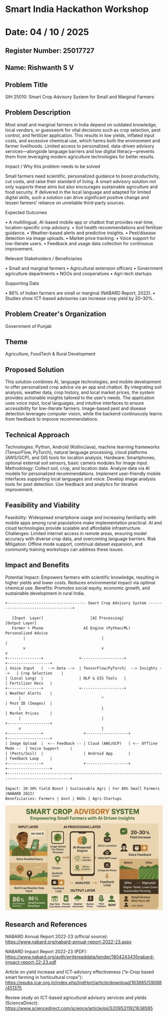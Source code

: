 # Smart India Hackathon Workshop
# Date: 04 / 10 / 2025
## Register Number: 25017727
## Name: Rishwanth S V
## Problem Title
SIH 25010: Smart Crop Advisory System for Small and Marginal Farmers
## Problem Description
Most small and marginal farmers in India depend on outdated knowledge, local vendors, or guesswork for vital decisions such as crop selection, pest control, and fertilizer application. This results in low yields, inflated input costs, and excessive chemical use, which harms both the environment and farmer livelihoods. Limited access to personalized, data-driven advisory services—alongside language barriers and low digital literacy—prevents them from leveraging modern agriculture technologies for better results.

Impact / Why this problem needs to be solved

Small farmers need scientific, personalized guidance to boost productivity, cut costs, and raise their standard of living. A smart advisory solution not only supports these aims but also encourages sustainable agriculture and food security. If delivered in the local language and adapted for limited digital skills, such a solution can drive significant positive change and lessen farmers’ reliance on unreliable third-party sources.

Expected Outcomes

• A multilingual, AI-based mobile app or chatbot that provides real-time, location-specific crop advisory.
• Soil health recommendations and fertilizer guidance.
• Weather-based alerts and predictive insights.
• Pest/disease detection via image uploads.
• Market price tracking.
• Voice support for low-literate users.
• Feedback and usage data collection for continuous improvement.

Relevant Stakeholders / Beneficiaries

• Small and marginal farmers
• Agricultural extension officers
• Government agriculture departments
• NGOs and cooperatives
• Agri-tech startups

Supporting Data

• 86% of Indian farmers are small or marginal (NABARD Report, 2022).
• Studies show ICT-based advisories can increase crop yield by 20–30%.

## Problem Creater's Organization
Government of Punjab

## Theme
Agriculture, FoodTech & Rural Development

## Proposed Solution
This solution combines AI, language technologies, and mobile development to offer personalized crop advice via an app and chatbot. By integrating soil analysis, weather data, crop history, and local market prices, the system provides actionable insights tailored to the user’s needs. The application uses voice input, local languages, and intuitive interfaces to ensure accessibility for low-literate farmers. Image-based pest and disease detection leverages computer vision, while the backend continuously learns from feedback to improve recommendations.

## Technical Approach
Technologies: Python, Android (Kotlin/Java), machine learning frameworks (TensorFlow, PyTorch), natural language processing, cloud platforms (AWS/GCP), and GIS tools for location analysis.
Hardware: Smartphones, optional external soil sensors, basic camera modules for image input.
Methodology:
Collect soil, crop, and location data.
Analyze data via AI models for personalized recommendations.
Implement user-friendly mobile interfaces supporting local languages and voice.
Develop image analysis tools for pest detection.
Use feedback and analytics for iterative improvement.


## Feasibility and Viability
Feasibility: Widespread smartphone usage and increasing familiarity with mobile apps among rural populations make implementation practical. AI and cloud technologies provide scalable and affordable infrastructure.
Challenges: Limited internet access in remote areas, ensuring model accuracy with diverse crop data, and overcoming language barriers.
Risk Mitigation: Offline mode support, continual dataset expansion, and community training workshops can address these issues.

## Impact and Benefits
Potential Impact: Empowers farmers with scientific knowledge, resulting in higher yields and lower costs. Reduces environmental impact via optimal chemical use.
Benefits: Promotes social equity, economic growth, and sustainable development in rural India.
```
+----------------------------------- Smart Crop Advisory System ------------------------------------+

   [Input  Layer]                     [AI Processing]                           [Output Layer]
   Farmer + Phone                  AI Engine (Python/ML)                     Personalized Advice
        |                                  |                                        |
        v                                  v                                        v
+---------------+                +-------------------+                     +-------------------+
| Voice Input   |  --> Data -->  | TensorFlow/PyTorch|  --> Insights -->   | Crop Selection    |
| (Local Lang)  |                | NLP & GIS Tools   |                     | Fertilizer Recs   |
+---------------+                +-------------------+                     | Weather Alerts    |
      |                                    ^                               | Pest ID (Images)  |
      |                                    |                               | Market Prices     |
      |                                    |                               +-------------------+
      v                                    |                               
+---------------+                  +-------------------+                      +-------------------+   
| Image Upload  |  <-- Feedback -- | Cloud (AWS/GCP)   | <-- Offline Mode --  | Voice Support     |
| (Pests/Soil)  |                  | Android App       |                      | Feedback Loop     |
+---------------+                  +-------------------+                      +-------------------+
+--------------------------------------------------------------------------------------------------+

Impact: 20-30% Yield Boost | Sustainable Agri | For 86% Small Farmers (NABARD 2022)
Beneficiaries: Farmers | Govt | NGOs | Agri-Startups
```
![Smart Crop Advisory System](https://github.com/rishsv/SIH-25010/blob/main/Kisan%201.png)

## Research and References
NABARD Annual Report 2022-23 (official source):
https://www.nabard.org/nabard-annual-report-2022-23.aspx

NABARD Impact Report 2022-23 (PDF):
https://www.nabard.org/auth/writereaddata/tender/1804243435nabard-impact-report-22-23.pdf

Article on yield increase and ICT-advisory effectiveness (“e-Crop based smart farming in horticultural crops”):
https://epubs.icar.org.in/index.php/IndHort/article/download/163665/59068/451375

Review study on ICT-based agricultural advisory services and yields (ScienceDirect):
https://www.sciencedirect.com/science/article/pii/S2095311921638595
